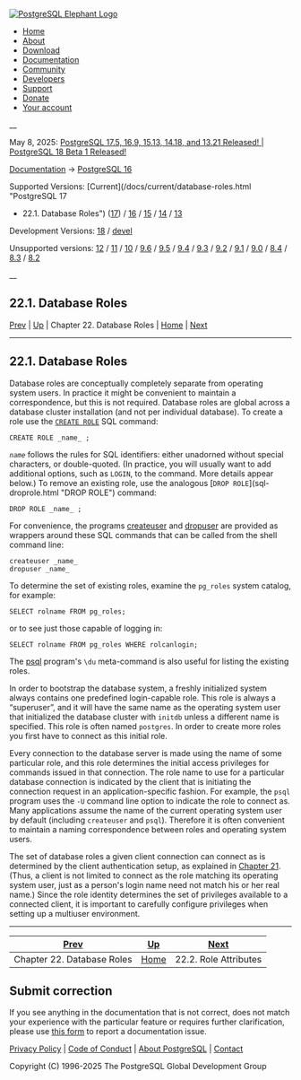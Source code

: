 [ ![PostgreSQL Elephant Logo](/media/img/about/press/elephant.png) ](/)

  * [Home](/ "Home")
  * [About](/about/ "About")
  * [Download](/download/ "Download")
  * [Documentation](/docs/ "Documentation")
  * [Community](/community/ "Community")
  * [Developers](/developer/ "Developers")
  * [Support](/support/ "Support")
  * [Donate](/about/donate/ "Donate")
  * [Your account](/account/ "Your account")

__

May 8, 2025: [ PostgreSQL 17.5, 16.9, 15.13, 14.18, and 13.21 Released! ](/about/news/postgresql-175-169-1513-1418-and-1321-released-3072/) | [ PostgreSQL 18 Beta 1 Released! ](/about/news/postgresql-18-beta-1-released-3070/)

[Documentation](/docs/ "Documentation") -> [PostgreSQL
16](/docs/16/index.html)

Supported Versions: [Current](/docs/current/database-roles.html "PostgreSQL 17
- 22.1. Database Roles") ([17](/docs/17/database-roles.html "PostgreSQL 17 -
22.1. Database Roles")) / [16](/docs/16/database-roles.html "PostgreSQL 16 -
22.1. Database Roles") / [15](/docs/15/database-roles.html "PostgreSQL 15 -
22.1. Database Roles") / [14](/docs/14/database-roles.html "PostgreSQL 14 -
22.1. Database Roles") / [13](/docs/13/database-roles.html "PostgreSQL 13 -
22.1. Database Roles")

Development Versions: [18](/docs/18/database-roles.html "PostgreSQL 18 -
22.1. Database Roles") / [devel](/docs/devel/database-roles.html "PostgreSQL
devel - 22.1. Database Roles")

Unsupported versions: [12](/docs/12/database-roles.html "PostgreSQL 12 -
22.1. Database Roles") / [11](/docs/11/database-roles.html "PostgreSQL 11 -
22.1. Database Roles") / [10](/docs/10/database-roles.html "PostgreSQL 10 -
22.1. Database Roles") / [9.6](/docs/9.6/database-roles.html "PostgreSQL 9.6 -
22.1. Database Roles") / [9.5](/docs/9.5/database-roles.html "PostgreSQL 9.5 -
22.1. Database Roles") / [9.4](/docs/9.4/database-roles.html "PostgreSQL 9.4 -
22.1. Database Roles") / [9.3](/docs/9.3/database-roles.html "PostgreSQL 9.3 -
22.1. Database Roles") / [9.2](/docs/9.2/database-roles.html "PostgreSQL 9.2 -
22.1. Database Roles") / [9.1](/docs/9.1/database-roles.html "PostgreSQL 9.1 -
22.1. Database Roles") / [9.0](/docs/9.0/database-roles.html "PostgreSQL 9.0 -
22.1. Database Roles") / [8.4](/docs/8.4/database-roles.html "PostgreSQL 8.4 -
22.1. Database Roles") / [8.3](/docs/8.3/database-roles.html "PostgreSQL 8.3 -
22.1. Database Roles") / [8.2](/docs/8.2/database-roles.html "PostgreSQL 8.2 -
22.1. Database Roles")

__

22.1. Database Roles  
---  
[Prev](user-manag.html "Chapter 22. Database Roles")  | [Up](user-manag.html "Chapter 22. Database Roles") | Chapter 22. Database Roles | [Home](index.html "PostgreSQL 16.9 Documentation") |  [Next](role-attributes.html "22.2. Role Attributes")  
  
* * *

## 22.1. Database Roles #

Database roles are conceptually completely separate from operating system
users. In practice it might be convenient to maintain a correspondence, but
this is not required. Database roles are global across a database cluster
installation (and not per individual database). To create a role use the
[`CREATE ROLE`](sql-createrole.html "CREATE ROLE") SQL command:

    
    
    CREATE ROLE _name_ ;
    

_`name`_ follows the rules for SQL identifiers: either unadorned without
special characters, or double-quoted. (In practice, you will usually want to
add additional options, such as `LOGIN`, to the command. More details appear
below.) To remove an existing role, use the analogous [`DROP ROLE`](sql-
droprole.html "DROP ROLE") command:

    
    
    DROP ROLE _name_ ;
    

For convenience, the programs [createuser](app-createuser.html "createuser")
and [dropuser](app-dropuser.html "dropuser") are provided as wrappers around
these SQL commands that can be called from the shell command line:

    
    
    createuser _name_
    dropuser _name_
    

To determine the set of existing roles, examine the `pg_roles` system catalog,
for example:

    
    
    SELECT rolname FROM pg_roles;
    

or to see just those capable of logging in:

    
    
    SELECT rolname FROM pg_roles WHERE rolcanlogin;
    

The [psql](app-psql.html "psql") program's `\du` meta-command is also useful
for listing the existing roles.

In order to bootstrap the database system, a freshly initialized system always
contains one predefined login-capable role. This role is always a “superuser”,
and it will have the same name as the operating system user that initialized
the database cluster with `initdb` unless a different name is specified. This
role is often named `postgres`. In order to create more roles you first have
to connect as this initial role.

Every connection to the database server is made using the name of some
particular role, and this role determines the initial access privileges for
commands issued in that connection. The role name to use for a particular
database connection is indicated by the client that is initiating the
connection request in an application-specific fashion. For example, the `psql`
program uses the `-U` command line option to indicate the role to connect as.
Many applications assume the name of the current operating system user by
default (including `createuser` and `psql`). Therefore it is often convenient
to maintain a naming correspondence between roles and operating system users.

The set of database roles a given client connection can connect as is
determined by the client authentication setup, as explained in [Chapter
21](client-authentication.html "Chapter 21. Client Authentication"). (Thus, a
client is not limited to connect as the role matching its operating system
user, just as a person's login name need not match his or her real name.)
Since the role identity determines the set of privileges available to a
connected client, it is important to carefully configure privileges when
setting up a multiuser environment.

* * *

[Prev](user-manag.html "Chapter 22. Database Roles")  | [Up](user-manag.html "Chapter 22. Database Roles") |  [Next](role-attributes.html "22.2. Role Attributes")  
---|---|---  
Chapter 22. Database Roles  | [Home](index.html "PostgreSQL 16.9 Documentation") |  22.2. Role Attributes  
  
## Submit correction

If you see anything in the documentation that is not correct, does not match
your experience with the particular feature or requires further clarification,
please use [this form](/account/comments/new/16/database-roles.html/) to
report a documentation issue.

[Privacy Policy](/about/privacypolicy) | [Code of Conduct](/about/policies/coc/) | [About PostgreSQL](/about/) | [Contact](/about/contact/)  

Copyright (C) 1996-2025 The PostgreSQL Global Development Group


